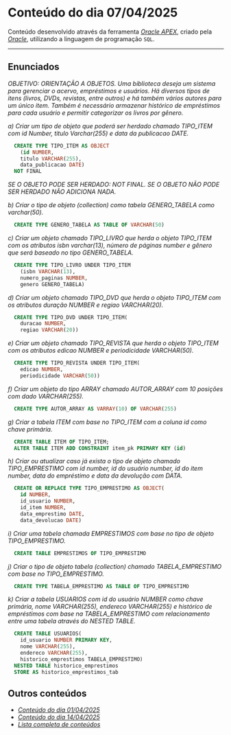# Conteúdo do dia 07/04/2025
Conteúdo desenvolvido através da ferramenta *[Oracle APEX](https://apex.oracle.com/)*, criado pela *[Oracle](https://www.oracle.com/)*, utilizando a linguagem de programação `SQL`.

---

## Enunciados
*OBJETIVO: ORIENTAÇÃO A OBJETOS.*
*Uma biblioteca deseja um sistema para gerenciar o acervo, empréstimos e usuários. Há diversos tipos de itens (livros, DVDs, revistas, entre outros) e há também vários autores para um único item. Também é necessário armazenar histórico de empréstimos para cada usuário e permitir categorizar os livros por gênero.*   

*a) Criar um tipo de objeto que poderá ser herdado chamado TIPO_ITEM com id Number, titulo Varchar(255) e data da publicacao DATE.*
```sql
  CREATE TYPE TIPO_ITEM AS OBJECT
    (id NUMBER,
    titulo VARCHAR(255),
    data_publicacao DATE)
  NOT FINAL
```

*SE O OBJETO PODE SER HERDADO: NOT FINAL.* 
*SE O OBJETO NÃO PODE SER HERDADO NÃO ADICIONA NADA.*

*b) Criar o tipo de objeto (collection) como tabela GENERO_TABELA como varchar(50).*
```sql
  CREATE TYPE GENERO_TABELA AS TABLE OF VARCHAR(50)
```

*c) Criar um objeto chamado TIPO_LIVRO que herda o objeto TIPO_ITEM com os atributos isbn varchar(13), número de páginas number e gênero que será baseado no tipo GENERO_TABELA.*
```sql
  CREATE TYPE TIPO_LIVRO UNDER TIPO_ITEM
    (isbn VARCHAR(13),
    numero_paginas NUMBER,
    genero GENERO_TABELA)
```

*d) Criar um objeto chamado TIPO_DVD que herda o objeto TIPO_ITEM com os atributos duração NUMBER e regiao VARCHAR(20).*
```sql
  CREATE TYPE TIPO_DVD UNDER TIPO_ITEM(
    duracao NUMBER,
    regiao VARCHAR(20))
```

*e) Criar um objeto chamado TIPO_REVISTA que herda o objeto TIPO_ITEM  com os atributos edicao NUMBER e periodicidade VARCHAR(50).*
```sql
  CREATE TYPE TIPO_REVISTA UNDER TIPO_ITEM(
    edicao NUMBER,
    periodicidade VARCHAR(50))
```

*f) Criar um objeto do tipo ARRAY chamado AUTOR_ARRAY com 10 posições com dado VARCHAR(255).*
```sql
  CREATE TYPE AUTOR_ARRAY AS VARRAY(10) OF VARCHAR(255)
```

*g) Criar a tabela ITEM com base no TIPO_ITEM com a coluna id como chave primária.*
```sql
  CREATE TABLE ITEM OF TIPO_ITEM;
  ALTER TABLE ITEM ADD CONSTRAINT item_pk PRIMARY KEY (id)
```

*h) Criar ou atualizar caso já exista o tipo de objeto chamado TIPO_EMPRESTIMO com id number, id do usuário number, id do item number, data do empréstimo e data da devolução com DATA.*
```sql
  CREATE OR REPLACE TYPE TIPO_EMPRESTIMO AS OBJECT(
    id NUMBER,
    id_usuario NUMBER,
    id_item NUMBER,
    data_emprestimo DATE,
    data_devolucao DATE)
```

*i) Criar uma tabela chamada EMPRESTIMOS com base no tipo de objeto TIPO_EMPRESTIMO.*
```sql
  CREATE TABLE EMPRESTIMOS OF TIPO_EMPRESTIMO
```

*j) Criar o tipo de objeto tabela (collection) chamado TABELA_EMPRESTIMO com base no TIPO_EMPRESTIMO.*
```sql
  CREATE TYPE TABELA_EMPRESTIMO AS TABLE OF TIPO_EMPRESTIMO
```

*k) Criar a tabela USUARIOS com id do usuário NUMBER como chave primária, nome VARCHAR(255), endereco VARCHAR(255) e histórico de empréstimos com base na TABELA_EMPRESTIMO com relacionamento entre uma tabela através do NESTED TABLE.*
```sql
  CREATE TABLE USUARIOS(
    id_usuario NUMBER PRIMARY KEY,
    nome VARCHAR(255),
    endereco VARCHAR(255),
    historico_emprestimos TABELA_EMPRESTIMO)
  NESTED TABLE historico_emprestimos
  STORE AS historico_emprestimos_tab
```

## Outros conteúdos
- *[Conteúdo do dia 01/04/2025](https://github.com/isaquesv/LdBD-tarefas/blob/master/src/011-01_04_2025.md)*
- *[Conteúdo do dia 14/04/2025](https://github.com/isaquesv/LdBD-tarefas/blob/master/src/013-14_04_2025.md)*
- *[Lista completa de conteúdos](https://github.com/isaquesv/LdBD-tarefas/blob/master/README.md)*
